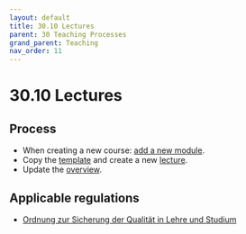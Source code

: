 ```yaml
---
layout: default
title: 30.10 Lectures
parent: 30 Teaching Processes
grand_parent: Teaching
nav_order: 11
---
```


# 30.10 Lectures

## Process

- When creating a new course: [add a new module](30.09.new_modules.html).
- Copy the [template](30.10.lecture_template.html) and create a new [lecture](../32_lectures/).
- Update the [overview](30.01.goals.html).

## Applicable regulations

- [Ordnung zur Sicherung der Qualität in Lehre und Studium](https://www.uni-bamberg.de/fileadmin/www.abt-studium/Rechtsvorschriften/1Organisation/Evaluation%20Lehre%20Studium/O-Sicherung-Qualitaet-Lehre-Studium-1.pdf)
